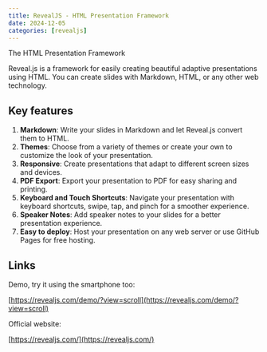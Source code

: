 ```yaml
---
title: RevealJS - HTML Presentation Framework
date: 2024-12-05
categories: [revealjs]
---
```


The HTML Presentation Framework

Reveal.js is a framework for easily creating beautiful adaptive presentations using HTML. You can create slides with Markdown, HTML, or any other web technology.

## Key features

1. **Markdown**: Write your slides in Markdown and let Reveal.js convert them to HTML.
2. **Themes**: Choose from a variety of themes or create your own to customize the look of your presentation.
3. **Responsive**: Create presentations that adapt to different screen sizes and devices.
4. **PDF Export**: Export your presentation to PDF for easy sharing and printing.
5. **Keyboard and Touch Shortcuts**: Navigate your presentation with keyboard shortcuts, swipe, tap, and pinch for a smoother experience.
6. **Speaker Notes**: Add speaker notes to your slides for a better presentation experience.
7. **Easy to deploy**: Host your presentation on any web server or use GitHub Pages for free hosting.

## Links

Demo, try it using the smartphone too:

[https://revealjs.com/demo/?view=scroll](https://revealjs.com/demo/?view=scroll)

Official website:

[https://revealjs.com/](https://revealjs.com/)
